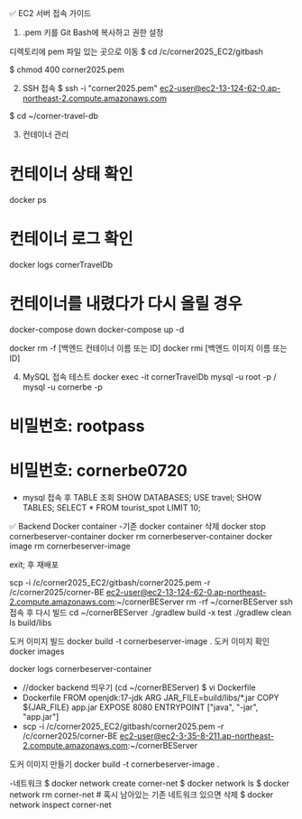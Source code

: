 ✅ EC2 서버 접속 가이드

1. .pem 키를 Git Bash에 복사하고 권한 설정

디렉토리에 pem 파일 있는 곳으로 이동
$ cd /c/corner2025_EC2/gitbash

$ chmod 400 corner2025.pem



2. SSH 접속
$ ssh -i "corner2025.pem" ec2-user@ec2-13-124-62-0.ap-northeast-2.compute.amazonaws.com

$ cd ~/corner-travel-db

3. 컨테이너 관리
# 컨테이너 상태 확인
docker ps

# 컨테이너 로그 확인
docker logs cornerTravelDb

# 컨테이너를 내렸다가 다시 올릴 경우
docker-compose down
docker-compose up -d

docker rm -f [백엔드 컨테이너 이름 또는 ID]
docker rmi [백엔드 이미지 이름 또는 ID]

4. MySQL 접속 테스트
docker exec -it cornerTravelDb mysql -u root -p / mysql -u cornerbe -p 
# 비밀번호: rootpass
# 비밀번호: cornerbe0720



- mysql 접속 후 TABLE 조회
SHOW DATABASES;
USE travel;
SHOW TABLES;
SELECT * FROM tourist_spot LIMIT 10;




✅ Backend Docker container
-기존 docker container 삭제
docker stop cornerbeserver-container
docker rm cornerbeserver-container
docker image rm cornerbeserver-image


exit; 후 재배포

scp -i /c/corner2025_EC2/gitbash/corner2025.pem -r /c/corner2025/corner-BE ec2-user@ec2-13-124-62-0.ap-northeast-2.compute.amazonaws.com:~/cornerBEServer
rm -rf ~/cornerBEServer
ssh접속 후 다시 빌드
cd ~/cornerBEServer
./gradlew build -x test
./gradlew clean
ls build/libs

도커 이미지 빌드
docker build -t cornerbeserver-image .
도커 이미지 확인
docker images

docker logs cornerbeserver-container


- //docker backend 띄우기 (cd ~/cornerBEServer)
$  vi Dockerfile
- Dockerfile
FROM openjdk:17-jdk
ARG JAR_FILE=build/libs/*.jar
COPY ${JAR_FILE} app.jar
EXPOSE 8080
ENTRYPOINT ["java", "-jar", "app.jar"]
- 
  scp -i /c/corner2025_EC2/gitbash/corner2025.pem -r /c/corner2025/corner-BE ec2-user@ec2-3-35-8-211.ap-northeast-2.compute.amazonaws.com:~/cornerBEServer

도커 이미지 만들기
docker build -t cornerbeserver-image .


-네트워크
$ docker network create corner-net
$ docker network ls
$ docker network rm corner-net  # 혹시 남아있는 기존 네트워크 있으면 삭제
$ docker network inspect corner-net


